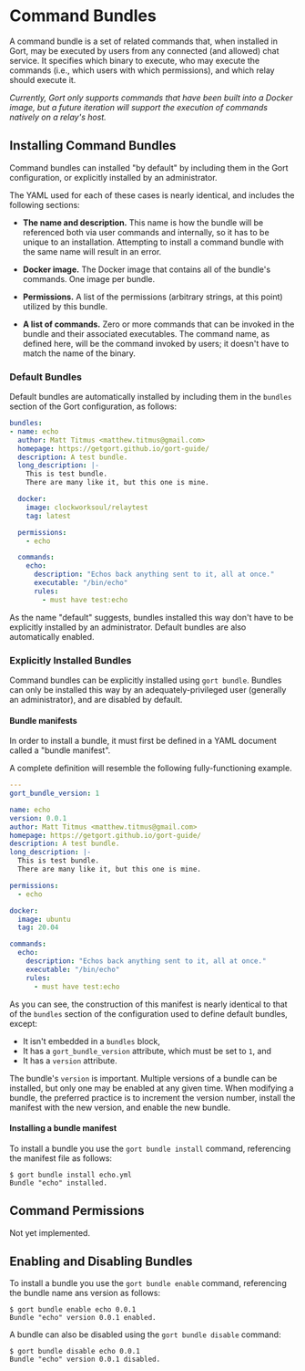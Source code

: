 # Command Bundles

A command bundle is a set of related commands that, when installed in Gort, may be executed by users from any connected (and allowed) chat service. It specifies which binary to execute, who may execute the commands (i.e., which users with which permissions), and which relay should execute it.

*Currently, Gort only supports commands that have been built into a Docker image, but a future iteration will support the execution of commands natively on a relay's host.*

## Installing Command Bundles

Command bundles can installed "by default" by including them in the Gort configuration, or explicitly installed by an administrator.

The YAML used for each of these cases is nearly identical, and includes the following sections:

* **The name and description.** This name is how the bundle will be referenced both via user commands and internally, so it has to be unique to an installation. Attempting to install a command bundle with the same name will result in an error.

* **Docker image.** The Docker image that contains all of the bundle's commands. One image per bundle.

* **Permissions.** A list of the permissions (arbitrary strings, at this point) utilized by this bundle.

* **A list of commands.** Zero or more commands that can be invoked in the bundle and their associated executables. The command name, as defined here, will be the command invoked by users; it doesn't have to match the name of the binary.

### Default Bundles

Default bundles are automatically installed by including them in the `bundles` section of the Gort configuration, as follows:

```yaml
bundles:
- name: echo
  author: Matt Titmus <matthew.titmus@gmail.com>
  homepage: https://getgort.github.io/gort-guide/
  description: A test bundle.
  long_description: |-
    This is test bundle.
    There are many like it, but this one is mine.

  docker:
    image: clockworksoul/relaytest
    tag: latest

  permissions:
    - echo

  commands:
    echo:
      description: "Echos back anything sent to it, all at once."
      executable: "/bin/echo"
      rules:
        - must have test:echo
```

As the name "default" suggests, bundles installed this way don't have to be explicitly installed by an administrator. Default bundles are also automatically enabled.

### Explicitly Installed Bundles

Command bundles can be explicitly installed using `gort bundle`. Bundles can only be installed this way by an adequately-privileged user (generally an administrator), and are disabled by default.

#### Bundle manifests

In order to install a bundle, it must first be defined in a YAML document called a "bundle manifest".

A complete definition will resemble the following fully-functioning example.

```yaml
---
gort_bundle_version: 1

name: echo
version: 0.0.1
author: Matt Titmus <matthew.titmus@gmail.com>
homepage: https://getgort.github.io/gort-guide/
description: A test bundle.
long_description: |-
  This is test bundle.
  There are many like it, but this one is mine.

permissions:
  - echo

docker:
  image: ubuntu
  tag: 20.04

commands:
  echo:
    description: "Echos back anything sent to it, all at once."
    executable: "/bin/echo"
    rules:
      - must have test:echo
```

As you can see, the construction of this manifest is nearly identical to that of the `bundles` section of the configuration used to define default bundles, except:

- It isn't embedded in a `bundles` block,
- It has a `gort_bundle_version` attribute, which must be set to `1`, and
- It has a `version` attribute.

The bundle's `version` is important. Multiple versions of a bundle can be installed, but only one may be enabled at any given time. When modifying a bundle, the preferred practice is to increment the version number, install the manifest with the new version, and enable the new bundle.

#### Installing a bundle manifest

To install a bundle you use the `gort bundle install` command, referencing the manifest file as follows:

```
$ gort bundle install echo.yml    
Bundle "echo" installed.
```

## Command Permissions

Not yet implemented.

## Enabling and Disabling Bundles

To install a bundle you use the `gort bundle enable` command, referencing the bundle name ans version as follows:

```
$ gort bundle enable echo 0.0.1 
Bundle "echo" version 0.0.1 enabled.
```

A bundle can also be disabled using the `gort bundle disable` command:

```
$ gort bundle disable echo 0.0.1 
Bundle "echo" version 0.0.1 disabled.
```
